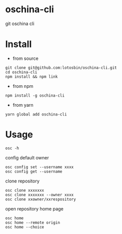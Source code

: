 # oschina-cli
git oschina cli

# Install
- from source
```shell
git clone git@github.com:lotosbin/oschina-cli.git
cd oschina-cli
npm install && npm link
```
- from npm
```
npm install -g oschina-cli
```
- from yarn
```
yarn global add oschina-cli
```

# Usage
`osc -h`

config default owner

```
osc config set --username xxxx
osc config get --username
```

clone repository
```
osc clone xxxxxxx
osc clone xxxxxxx --owner xxxx
osc clone xxowner/xxrespository
```

open repository home page
```
osc home
osc home --remote origin
osc home --choice
```